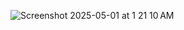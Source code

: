 ![Screenshot 2025-05-01 at 1 21 10 AM](https://github.com/user-attachments/assets/39ba6d66-0e21-477c-8406-dd691e1b1f35)
